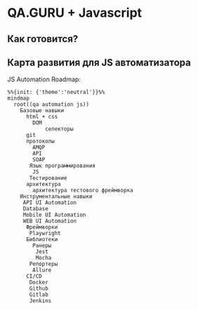 # QA.GURU + Javascript
## Как готовится?


## Карта развития для JS автоматизатора
JS Automation Roadmap:

```mermaid
%%{init: {'theme':'neutral'}}%%
mindmap
  root((qa automation js))
    Базовые навыки
      html + css
        DOM
            селекторы
      git
      протоколы
        AMQP
        API
        SOAP
       Язык программирования
        JS 
       Тестирование
      архитектура
        архитектура тестового фреймворка
    Инструментальные навыки
     API UI Automation
     Database
     Mobile UI Automation
     WEB UI Automation
      Фреймворки
       Playwright
      Библиотеки
        Ранеры
         Jest
         Mocha
       Репортеры
        Allure
      CI/CD
       Docker
       Github
       Gitlab
       Jenkins
```
